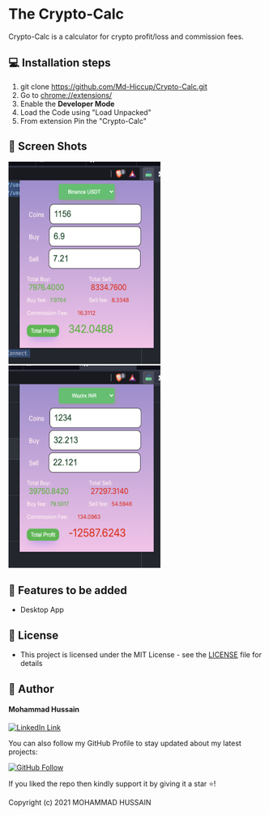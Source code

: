 # The Crypto-Calc

Crypto-Calc is a calculator for crypto profit/loss and commission fees.


## 💻 Installation steps

1. git clone https://github.com/Md-Hiccup/Crypto-Calc.git
2. Go to [chrome://extensions/](chrome://extensions/)
3. Enable the **Developer Mode**
4. Load the Code using "Load Unpacked"
5. From extension Pin the "Crypto-Calc"


## 📱 Screen Shots

<img src="https://github.com/Md-Hiccup/Crypto-Calc/blob/master/chrome-extension/images/crypto-calc-3.jpeg" width=300 height=400>  <img src="https://github.com/Md-Hiccup/Crypto-Calc/blob/master/chrome-extension/images/crypto-calc-4.jpeg" width=300 height=400>

## 🎯 Features to be added

- Desktop App


## 🔑 License
- This project is licensed under the MIT License - see the [LICENSE](LICENSE.md) file for details

## 🧑 Author

#### Mohammad Hussain
[![LinkedIn Link](https://img.shields.io/badge/Connect-Hussain-blue.svg?logo=linkedin&longCache=true&style=social&label=Connect
)](https://www.linkedin.com/in/md-hussain)

You can also follow my GitHub Profile to stay updated about my latest projects:

[![GitHub Follow](https://img.shields.io/badge/Connect-Hussain-blue.svg?logo=Github&longCache=true&style=social&label=Follow)](https://github.com/Md-Hiccup)

If you liked the repo then kindly support it by giving it a star ⭐!

Copyright (c) 2021 MOHAMMAD HUSSAIN



